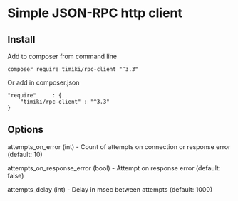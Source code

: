 Simple JSON-RPC http client
===========================

Install
-------

Add to composer from command line

    composer require timiki/rpc-client "^3.3"

Or add in composer.json

    "require"     : {
        "timiki/rpc-client" : "^3.3"
    }
    
    
Options
-------

attempts_on_error (int) - Count of attempts on connection or response  error (default: 10)

attempts_on_response_error (bool) - Attempt on response error  (default: false)

attempts_delay (int) - Delay in msec between attempts (default: 1000)